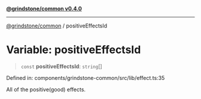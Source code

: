 [**@grindstone/common v0.4.0**](../README.md)

***

[@grindstone/common](../globals.md) / positiveEffectsId

# Variable: positiveEffectsId

> `const` **positiveEffectsId**: `string`[]

Defined in: components/grindstone-common/src/lib/effect.ts:35

All of the positive(good) effects.
